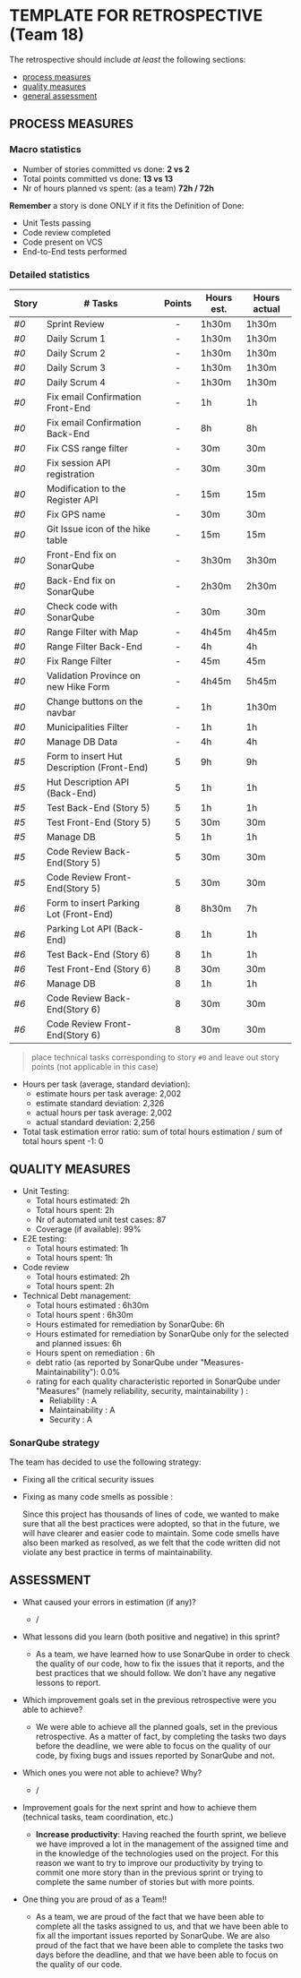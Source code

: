 # TEMPLATE FOR RETROSPECTIVE (Team 18)

The retrospective should include _at least_ the following
sections:

- [process measures](#process-measures)
- [quality measures](#quality-measures)
- [general assessment](#assessment)

## PROCESS MEASURES

### Macro statistics

- Number of stories committed vs done: **2 vs 2**
- Total points committed vs done: **13 vs 13**
- Nr of hours planned vs spent: (as a team) **72h / 72h**

**Remember** a story is done ONLY if it fits the Definition of Done:

- Unit Tests passing
- Code review completed
- Code present on VCS
- End-to-End tests performed

### Detailed statistics

| Story | # Tasks                                    | Points | Hours est. | Hours actual |
| ----- | ------------------------------------------ | :----: | ---------- | ------------ |
| _#0_  | Sprint Review                              |   -    | 1h30m      | 1h30m        |
| _#0_  | Daily Scrum 1                              |   -    | 1h30m      | 1h30m        |
| _#0_  | Daily Scrum 2                              |   -    | 1h30m      | 1h30m        |
| _#0_  | Daily Scrum 3                              |   -    | 1h30m      | 1h30m        |
| _#0_  | Daily Scrum 4                              |   -    | 1h30m      | 1h30m        |
| _#0_  | Fix email Confirmation Front-End           |   -    | 1h         | 1h           |
| _#0_  | Fix email Confirmation Back-End            |   -    | 8h         | 8h           |
| _#0_  | Fix CSS range filter                       |   -    | 30m        | 30m          |
| _#0_  | Fix session API registration               |   -    | 30m        | 30m          |
| _#0_  | Modification to the Register API           |   -    | 15m        | 15m          |
| _#0_  | Fix GPS name                               |   -    | 30m        | 30m          |
| _#0_  | Git Issue icon of the hike table           |   -    | 15m        | 15m          |
| _#0_  | Front-End fix on SonarQube                |   -    | 3h30m      | 3h30m        |
| _#0_  | Back-End fix on SonarQube                 |   -    | 2h30m      | 2h30m        |
| _#0_  | Check code with SonarQube                 |   -    | 30m        | 30m          |
| _#0_  | Range Filter with Map                      |   -    | 4h45m      | 4h45m        |
| _#0_  | Range Filter Back-End                      |   -    | 4h         | 4h           |
| _#0_  | Fix Range Filter                           |   -    | 45m        | 45m          |
| _#0_  | Validation Province on new Hike Form       |   -    | 4h45m      | 5h45m        |
| _#0_  | Change buttons on the navbar               |   -    | 1h         | 1h30m        |
| _#0_  | Municipalities Filter                      |   -    | 1h         | 1h           |
| _#0_  | Manage DB Data                             |   -    | 4h         | 4h           |
| _#5_  | Form to insert Hut Description (Front-End) |   5    | 9h         | 9h           |
| _#5_  | Hut Description API (Back-End)             |   5    | 1h         | 1h           |
| _#5_  | Test Back-End (Story 5)                    |   5    | 1h         | 1h           |
| _#5_  | Test Front-End (Story 5)                   |   5    | 30m        | 30m          |
| _#5_  | Manage DB                                  |   5    | 1h         | 1h           |
| _#5_  | Code Review Back-End(Story 5)              |   5    | 30m        | 30m          |
| _#5_  | Code Review Front-End(Story 5)             |   5    | 30m        | 30m          |
| _#6_  | Form to insert Parking Lot (Front-End)     |   8    | 8h30m      | 7h           |
| _#6_  | Parking Lot API (Back-End)                 |   8    | 1h         | 1h           |
| _#6_  | Test Back-End (Story 6)                    |   8    | 1h         | 1h           |
| _#6_  | Test Front-End (Story 6)                   |   8    | 30m        | 30m          |
| _#6_  | Manage DB                                  |   8    | 1h         | 1h           |
| _#6_  | Code Review Back-End(Story 6)              |   8    | 30m        | 30m          |
| _#6_  | Code Review Front-End(Story 6)             |   8    | 30m        | 30m          |

> place technical tasks corresponding to story `#0` and leave out story points (not applicable in this case)

- Hours per task (average, standard deviation):
  - estimate hours per task average: 2,002
  - estimate standard deviation: 2,326
  - actual hours per task average: 2,002
  - actual standard deviation: 2,256
- Total task estimation error ratio: sum of total hours estimation / sum of total hours spent -1: 0

## QUALITY MEASURES

- Unit Testing:
  - Total hours estimated: 2h
  - Total hours spent: 2h
  - Nr of automated unit test cases: 87
  - Coverage (if available): 99%
- E2E testing:
  - Total hours estimated: 1h
  - Total hours spent: 1h
- Code review
  - Total hours estimated: 2h
  - Total hours spent: 2h
- Technical Debt management:
  - Total hours estimated : 6h30m
  - Total hours spent : 6h30m
  - Hours estimated for remediation by SonarQube: 6h
  - Hours estimated for remediation by SonarQube only for the selected and planned issues: 6h
  - Hours spent on remediation : 6h
  - debt ratio (as reported by SonarQube under "Measures-Maintainability"): 0.0%
  - rating for each quality characteristic reported in SonarQube under "Measures" (namely reliability, security, maintainability ) :
    - Reliability : A
    - Maintainability : A
    - Security : A

### SonarQube strategy

The team has decided to use the following strategy:

- Fixing all the critical security issues
- Fixing as many code smells as possible :

  Since this project has thousands of lines of code, we wanted to make sure that all the best practices were adopted, so that in the future, we will have clearer and easier code to maintain.
  Some code smells have also been marked as resolved, as we felt that the code written did not violate any best practice in terms of maintainability.

## ASSESSMENT

- What caused your errors in estimation (if any)?
  - /

- What lessons did you learn (both positive and negative) in this sprint?
  - As a team, we have learned how to use SonarQube in order to check the quality of our code, how to fix the issues that it reports, and the best practices that we should follow. We don't have any negative lessons to report.

- Which improvement goals set in the previous retrospective were you able to achieve?
  - We were able to achieve all the planned goals, set in the previous retrospective. As a matter of fact, by completing the tasks two days before the deadline, we were able to focus on the quality of our code, by fixing bugs and issues reported by SonarQube and not.

- Which ones you were not able to achieve? Why?
  - /

- Improvement goals for the next sprint and how to achieve them (technical tasks, team coordination, etc.)
  - **Increase productivity**: Having reached the fourth sprint, we believe we have improved a lot in the management of the assigned time and in the knowledge of the technologies used on the project. For this reason we want to try to improve our productivity by trying to commit one more story than in the previous sprint or trying to complete the same number of stories but with more points.

- One thing you are proud of as a Team!!
  - As a team, we are proud of the fact that we have been able to complete all the tasks assigned to us, and that we have been able to fix all the important issues reported by SonarQube. We are also proud of the fact that we have been able to complete the tasks two days before the deadline, and that we have been able to focus on the quality of our code.
